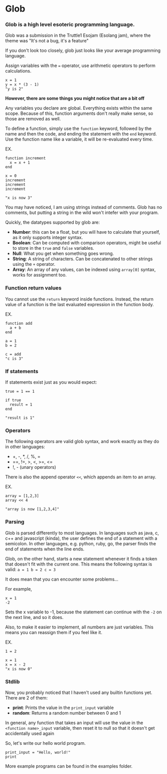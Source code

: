# Glob
### Glob is a high level esoteric programming language.

Glob was a submission in the Truttle1 Esojam (Esolang jam), where the theme was "It's not a bug, it's a feature"

If you don't look too closely, glob just looks like your average programming language.

Assign variables with the `=` operator, use arithmetic operators to perform calculations.

```
x = 1
y = x * (3 - 1)
"y is 2"
```

**However, there are some things you might notice that are a bit off**

Any variables you declare are global. Everything exists within the same scope. Because of this, function arguments don't really make sense, so those are removed as well.

To define a function, simply use the `function` keyword, followed by the name and then the code, and ending the statement with the `end` keyword.
Use the function name like a variable, it will be re-evaluated every time.

EX.
```
function increment
  x = x + 1
end

x = 0
increment
increment
increment

"x is now 3"
```

You may have noticed, I am using strings instead of comments. Glob has no comments, but putting a string in the wild won't intefer with your program.

Quickly, the datatypes supported by glob are:
- **Number**: this can be a float, but you will have to calculate that yourself, as it only supports integer syntax.
- **Boolean**: Can be computed with comparison operators, might be useful to store in the `true` and `false` variables.
- **Null**: What you get when something goes wrong.
- **String**: A string of characters. Can be concatenated to other strings using the `+` operator.
- **Array**: An array of any values, can be indexed using `array[0]` syntax, works for assignment too.

### Function return values
You cannot use the `return` keyword inside functions.
Instead, the return value of a function is the last evaluated expression in the function body.

EX.
```
function add
  a + b
end

a = 1
b = 2

c = add
"c is 3"
```

### If statements
If statements exist just as you would expect:

```
true = 1 == 1

if true
  result = 1
end

"result is 1"
```

### Operators
The following operators are valid glob syntax, and work exactly as they do in other languages:
- +, -, *, /, %, =
- ==, !=, >, <, >=, <=
- !, - (unary operators)

There is also the append operator `<<`, which appends an item to an array.

EX.
```
array = [1,2,3]
array << 4

"array is now [1,2,3,4]"
```

### Parsing
Glob is parsed differently to most languages.
In languages such as java, c, c++ and javascript (kinda), the user defines the end of a statement with a semicolon.
In other languages, e.g. python, ruby, go, the parser finds the end of statements when the line ends.

Glob, on the other hand, starts a new statement whenever it finds a token that doesn't fit with the current one. This means the following syntax is valid: `a = 1 b = 2 c = 3`

It does mean that you can encounter some problems...

For example,
```
x = 1
-2
```

Sets the x variable to -1, because the statement can continue with the `-2` on the next line, and so it does.

Also, to make it easier to implement, all numbers are just variables. This means you can reassign them if you feel like it.

EX.
```
1 = 2

x = 1
x = x - 2
"x is now 0"
```

### Stdlib
Now, you probably noticed that I haven't used any builtin functions yet.
There are 2 of them:
- **print**: Prints the value in the `print_input` variable
- **random**: Returns a random number between 0 and 1

In general, any function that takes an input will use the value in the `<function name>_input` variable, then reset it to null so that it doesn't get accidentally used again

So, let's write our hello world program.

```
print_input = "Hello, world!"
print
```

More example programs can be found in the examples folder.
